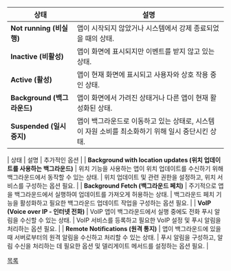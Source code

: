 | 상태                              | 설명                                                                                                  | 
| --------------------------------- | ----------------------------------------------------------------------------------------------------- | 
| **Not running (비실행)**           | 앱이 시작되지 않았거나 시스템에서 강제 종료되었을 때의 상태.                                            | 
| **Inactive (비활성)**              | 앱이 화면에 표시되지만 이벤트를 받지 않고 있는 상태.                                                  |
| **Active (활성)**                  | 앱이 현재 화면에 표시되고 사용자와 상호 작용 중인 상태.                                               | 
| **Background (백그라운드)**        | 앱이 화면에서 가려진 상태거나 다른 앱이 현재 활성화된 상태.                                          | 
| **Suspended (일시 중지)**          | 앱이 백그라운드로 이동하고 있는 상태로, 시스템이 자원 소비를 최소화하기 위해 일시 중단시킨 상태.     | 


| 상태                              | 설명                                                                                                  | 추가적인 옵션                                                                                       |
| **Background with location updates (위치 업데이트를 사용하는 백그라운드)** | 위치 기능을 사용하는 앱이 위치 업데이트를 수신하기 위해 백그라운드에서 동작할 수 있는 상태. | 위치 업데이트 및 관련 권한을 설정하고, 위치 서비스를 구성하는 옵션 필요.                             |
| **Background Fetch (백그라운드 페치)**          | 주기적으로 앱을 백그라운드에서 실행하여 업데이트를 가져오게 허용하는 상태. | 백그라운드 페치 기능을 활성화하고 필요한 백그라운드 업데이트 작업을 구성하는 옵션 필요.          |
| **VoIP (Voice over IP - 인터넷 전화)**           | VoIP 앱이 백그라운드에서 실행 중에도 전화 푸시 알림을 수신할 수 있는 상태. | VoIP 서비스를 등록하고 필요한 VoIP 설정 및 푸시 알림을 처리하는 옵션 필요.                      |
| **Remote Notifications (원격 통지)**           | 앱이 백그라운드에 있을 때 서버로부터의 원격 알림을 수신하고 처리할 수 있는 상태. | 푸시 알림을 구성하고, 알림 수신을 처리하는 데 필요한 옵션 및 델리게이트 메서드를 설정하는 옵션 필요. |


[목록](../README_link.md#ios)

